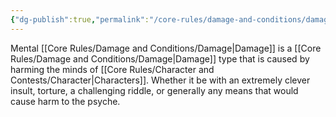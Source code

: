 ```yaml
---
{"dg-publish":true,"permalink":"/core-rules/damage-and-conditions/damage-types/mental/"}
---
```


Mental [[Core Rules/Damage and Conditions/Damage\|Damage]] is a [[Core Rules/Damage and Conditions/Damage\|Damage]] type that is caused by harming the minds of [[Core Rules/Character and Contests/Character\|Characters]]. Whether it be with an extremely clever insult, torture, a challenging riddle, or generally any means that would cause harm to the psyche.